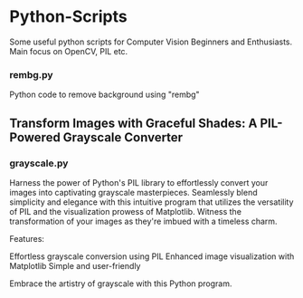 # Python-Scripts
Some useful python scripts for Computer Vision Beginners and Enthusiasts.
Main focus on OpenCV, PIL etc.
### rembg.py
Python code to remove background using "rembg"

## Transform Images with Graceful Shades: A PIL-Powered Grayscale Converter
### grayscale.py 

Harness the power of Python's PIL library to effortlessly convert your images into captivating grayscale masterpieces. Seamlessly blend simplicity and elegance with this intuitive program that utilizes the versatility of PIL and the visualization prowess of Matplotlib. Witness the transformation of your images as they're imbued with a timeless charm.

Features:

Effortless grayscale conversion using PIL
Enhanced image visualization with Matplotlib
Simple and user-friendly

Embrace the artistry of grayscale with this Python program.
